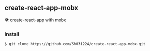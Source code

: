 ## create-react-app-mobx

🛠 create-react-app with mobx

### Install

```bash
$ git clone https://github.com/Sh031224/create-react-app-mobx.git
```
